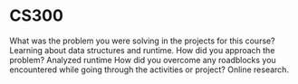 # CS300
What was the problem you were solving in the projects for this course? Learning about data structures and runtime. 
How did you approach the problem? Analyzed runtime
How did you overcome any roadblocks you encountered while going through the activities or project? Online research.
